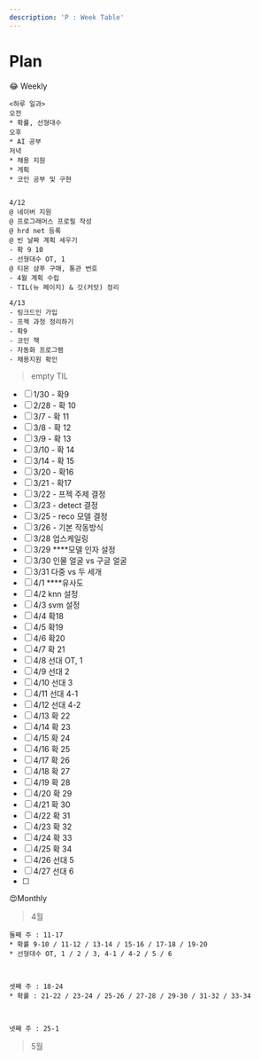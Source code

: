 ```yaml
---
description: 'P : Week Table'
---
```


# Plan

😂 Weekly

```text
<하루 일과>
오전
* 확률, 선형대수
오후
* AI 공부
저녁
* 채용 지원
* 게획
* 코인 공부 및 구현


4/12
@ 네이버 지원
@ 프로그래머스 프로필 작성
@ hrd net 등록
@ 빈 날짜 계획 세우기
- 확 9 10
- 선형대수 OT, 1
@ 티몬 샴푸 구매, 통관 번호
- 4월 계획 수립
- TIL(뉴 페이지) & 깃(커밋) 정리

4/13
- 링크드인 가입
- 프젝 과정 정리하기
- 확9
- 코인 책
- 자동화 프로그램
- 채용지원 확인

```



> empty TIL

* [ ] 1/30 - 확9
* [ ] 2/28 - 확 10
* [ ] 3/7 - 확 11
* [ ] 3/8 - 확 12 
* [ ] 3/9 - 확 13
* [ ] 3/10 - 확 14
* [ ] 3/14 - 확 15
* [ ] 3/20 - 확16
* [ ] 3/21 - 확17
* [ ] 3/22 - 프젝 주제 결정
* [ ] 3/23 - detect 결정
* [ ] 3/25 - reco 모델 결정
* [ ] 3/26 - 기본 작동방식
* [ ] 3/28 업스케일링
* [ ] 3/29 ****모델 인자 설정
* [ ] 3/30 인물 얼굴 vs 구글 얼굴
* [ ] 3/31 다중 vs 두 세개
* [ ] 4/1 ****유사도
* [ ] 4/2 knn 설정
* [ ] 4/3  svm 설정
* [ ] 4/4 확18
* [ ] 4/5 확19
* [ ] 4/6 확20
* [ ] 4/7 확 21
* [ ] 4/8 선대 OT, 1
* [ ] 4/9 선대 2
* [ ] 4/10 선대 3
* [ ] 4/11 선대 4-1
* [ ] 4/12 선대 4-2
* [ ] 4/13 확 22
* [ ] 4/14 확 23
* [ ] 4/15 확 24
* [ ] 4/16 확 25
* [ ] 4/17 확 26
* [ ] 4/18 확 27
* [ ] 4/19 확 28
* [ ] 4/20 확 29
* [ ] 4/21 확 30
* [ ] 4/22 확 31
* [ ] 4/23 확 32
* [ ] 4/24 확 33
* [ ] 4/25 확 34
* [ ] 4/26 선대 5
* [ ] 4/27 선대 6
* [ ] 




😍Monthly

> 4월

```text
둘째 주 : 11-17
* 확률 9-10 / 11-12 / 13-14 / 15-16 / 17-18 / 19-20
* 선형대수 OT, 1 / 2 / 3, 4-1 / 4-2 / 5 / 6



셋째 주 : 18-24
* 확률 : 21-22 / 23-24 / 25-26 / 27-28 / 29-30 / 31-32 / 33-34



넷째 주 : 25-1
```



> 5월

